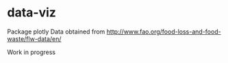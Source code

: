 # data-viz

Package plotly 
Data obtained from http://www.fao.org/food-loss-and-food-waste/flw-data/en/

Work in progress
